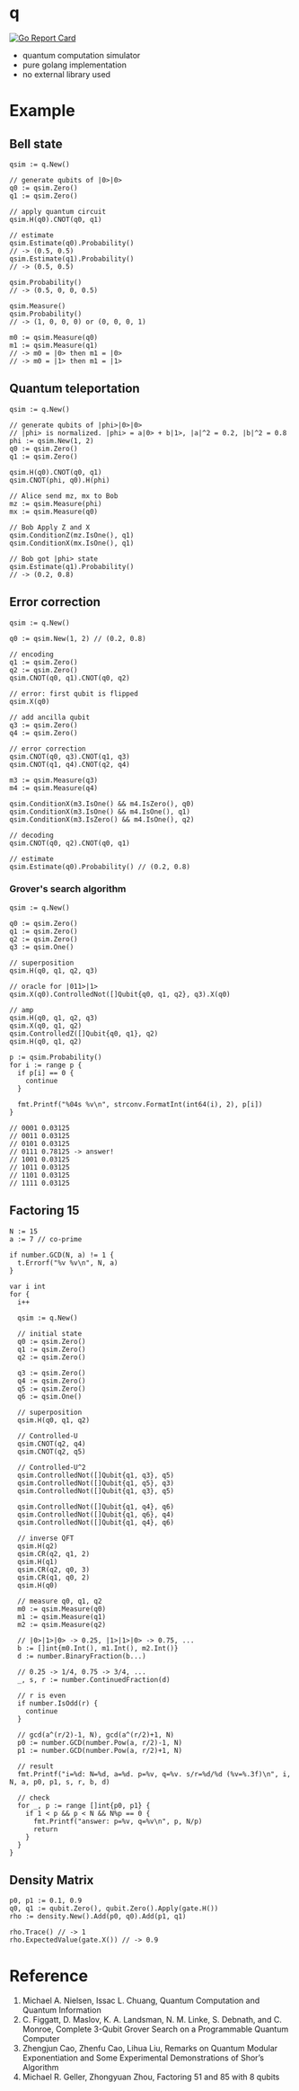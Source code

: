 # q

[![Go Report Card](https://goreportcard.com/badge/github.com/itsubaki/q?style=flat-square)](https://goreportcard.com/report/github.com/itsubaki/q)

- quantum computation simulator
- pure golang implementation
- no external library used

# Example

## Bell state

```golang
qsim := q.New()

// generate qubits of |0>|0>
q0 := qsim.Zero()
q1 := qsim.Zero()

// apply quantum circuit
qsim.H(q0).CNOT(q0, q1)

// estimate
qsim.Estimate(q0).Probability()
// -> (0.5, 0.5)
qsim.Estimate(q1).Probability()
// -> (0.5, 0.5)

qsim.Probability()
// -> (0.5, 0, 0, 0.5)

qsim.Measure()
qsim.Probability()
// -> (1, 0, 0, 0) or (0, 0, 0, 1)

m0 := qsim.Measure(q0)
m1 := qsim.Measure(q1)
// -> m0 = |0> then m1 = |0>
// -> m0 = |1> then m1 = |1>
```

## Quantum teleportation

```golang
qsim := q.New()

// generate qubits of |phi>|0>|0>
// |phi> is normalized. |phi> = a|0> + b|1>, |a|^2 = 0.2, |b|^2 = 0.8
phi := qsim.New(1, 2)
q0 := qsim.Zero()
q1 := qsim.Zero()

qsim.H(q0).CNOT(q0, q1)
qsim.CNOT(phi, q0).H(phi)

// Alice send mz, mx to Bob
mz := qsim.Measure(phi)
mx := qsim.Measure(q0)

// Bob Apply Z and X
qsim.ConditionZ(mz.IsOne(), q1)
qsim.ConditionX(mx.IsOne(), q1)

// Bob got |phi> state
qsim.Estimate(q1).Probability()
// -> (0.2, 0.8)
```

## Error correction

```golang
qsim := q.New()

q0 := qsim.New(1, 2) // (0.2, 0.8)

// encoding
q1 := qsim.Zero()
q2 := qsim.Zero()
qsim.CNOT(q0, q1).CNOT(q0, q2)

// error: first qubit is flipped
qsim.X(q0)

// add ancilla qubit
q3 := qsim.Zero()
q4 := qsim.Zero()

// error correction
qsim.CNOT(q0, q3).CNOT(q1, q3)
qsim.CNOT(q1, q4).CNOT(q2, q4)

m3 := qsim.Measure(q3)
m4 := qsim.Measure(q4)

qsim.ConditionX(m3.IsOne() && m4.IsZero(), q0)
qsim.ConditionX(m3.IsOne() && m4.IsOne(), q1)
qsim.ConditionX(m3.IsZero() && m4.IsOne(), q2)

// decoding
qsim.CNOT(q0, q2).CNOT(q0, q1)

// estimate
qsim.Estimate(q0).Probability() // (0.2, 0.8)
```

### Grover's search algorithm

```golang
qsim := q.New()

q0 := qsim.Zero()
q1 := qsim.Zero()
q2 := qsim.Zero()
q3 := qsim.One()

// superposition
qsim.H(q0, q1, q2, q3)

// oracle for |011>|1>
qsim.X(q0).ControlledNot([]Qubit{q0, q1, q2}, q3).X(q0)

// amp
qsim.H(q0, q1, q2, q3)
qsim.X(q0, q1, q2)
qsim.ControlledZ([]Qubit{q0, q1}, q2)
qsim.H(q0, q1, q2)

p := qsim.Probability()
for i := range p {
  if p[i] == 0 {
    continue
  }

  fmt.Printf("%04s %v\n", strconv.FormatInt(int64(i), 2), p[i])
}

// 0001 0.03125
// 0011 0.03125
// 0101 0.03125
// 0111 0.78125 -> answer!
// 1001 0.03125
// 1011 0.03125
// 1101 0.03125
// 1111 0.03125
```

## Factoring 15

```golang
N := 15
a := 7 // co-prime

if number.GCD(N, a) != 1 {
  t.Errorf("%v %v\n", N, a)
}

var i int
for {
  i++

  qsim := q.New()

  // initial state
  q0 := qsim.Zero()
  q1 := qsim.Zero()
  q2 := qsim.Zero()

  q3 := qsim.Zero()
  q4 := qsim.Zero()
  q5 := qsim.Zero()
  q6 := qsim.One()

  // superposition
  qsim.H(q0, q1, q2)

  // Controlled-U
  qsim.CNOT(q2, q4)
  qsim.CNOT(q2, q5)

  // Controlled-U^2
  qsim.ControlledNot([]Qubit{q1, q3}, q5)
  qsim.ControlledNot([]Qubit{q1, q5}, q3)
  qsim.ControlledNot([]Qubit{q1, q3}, q5)

  qsim.ControlledNot([]Qubit{q1, q4}, q6)
  qsim.ControlledNot([]Qubit{q1, q6}, q4)
  qsim.ControlledNot([]Qubit{q1, q4}, q6)

  // inverse QFT
  qsim.H(q2)
  qsim.CR(q2, q1, 2)
  qsim.H(q1)
  qsim.CR(q2, q0, 3)
  qsim.CR(q1, q0, 2)
  qsim.H(q0)

  // measure q0, q1, q2
  m0 := qsim.Measure(q0)
  m1 := qsim.Measure(q1)
  m2 := qsim.Measure(q2)

  // |0>|1>|0> -> 0.25, |1>|1>|0> -> 0.75, ...
  b := []int{m0.Int(), m1.Int(), m2.Int()}
  d := number.BinaryFraction(b...)

  // 0.25 -> 1/4, 0.75 -> 3/4, ...
  _, s, r := number.ContinuedFraction(d)

  // r is even
  if number.IsOdd(r) {
    continue
  }

  // gcd(a^(r/2)-1, N), gcd(a^(r/2)+1, N)
  p0 := number.GCD(number.Pow(a, r/2)-1, N)
  p1 := number.GCD(number.Pow(a, r/2)+1, N)

  // result
  fmt.Printf("i=%d: N=%d, a=%d. p=%v, q=%v. s/r=%d/%d (%v=%.3f)\n", i, N, a, p0, p1, s, r, b, d)

  // check
  for _, p := range []int{p0, p1} {
    if 1 < p && p < N && N%p == 0 {
      fmt.Printf("answer: p=%v, q=%v\n", p, N/p)
      return
    }
  }
}
```

## Density Matrix

```golang
p0, p1 := 0.1, 0.9
q0, q1 := qubit.Zero(), qubit.Zero().Apply(gate.H())
rho := density.New().Add(p0, q0).Add(p1, q1)

rho.Trace() // -> 1
rho.ExpectedValue(gate.X()) // -> 0.9
```

# Reference

1. Michael A. Nielsen, Issac L. Chuang, Quantum Computation and Quantum Information
2. C. Figgatt, D. Maslov, K. A. Landsman, N. M. Linke, S. Debnath, and C. Monroe, Complete 3-Qubit Grover Search on a Programmable Quantum Computer
3. Zhengjun Cao, Zhenfu Cao, Lihua Liu, Remarks on Quantum Modular Exponentiation and Some Experimental Demonstrations of Shor’s Algorithm
4. Michael R. Geller, Zhongyuan Zhou, Factoring 51 and 85 with 8 qubits
